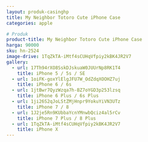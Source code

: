 ```yaml
---
layout: produk-casinghp
title: My Neighbor Totoro Cute iPhone Case
categories: apple

# Produk
product-title: My Neighbor Totoro Cute iPhone Case
harga: 90000
sku: hn-2524
image-drive: 1TqZkTA-iMtf4sCUHqVfpiy2kBK4JR2V7
gallery:
  - url: 17Th94rXO8SskDJskuaW0JUUrNp8RK1T4
    title: iPhone 5 / 5s / SE
  - url: 1oiFK-goxYlElgJFU7W_OdZdqXOOHZ7uj
    title: iPhone 6 / 6s
  - url: 1jtBwr7QyzWzqa7h-BZ7oYGD3p253lzsq
    title: iPhone 6 Plus / 6s Plus
  - url: 1ji26S2qJoLStZMjHnpr9YokuYiVN3UTz
    title: iPhone 7 / 8
  - url: 1J2je5Rn9KUbbaYcnYMnwbQciz4al5rCv
    title: iPhone 7 Plus / 8 Plus
  - url: 1TqZkTA-iMtf4sCUHqVfpiy2kBK4JR2V7
    title: iPhone X
---
```


